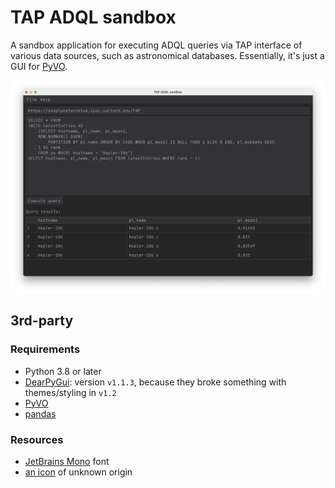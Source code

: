 # TAP ADQL sandbox

A sandbox application for executing ADQL queries via TAP interface of various data sources, such as astronomical databases. Essentially, it's just a GUI for [PyVO](https://pypi.org/project/pyvo/).

![TAP ADQL sandbox](./misc/screenshot-main-macos.png "TAP ADQL sandbox")

## 3rd-party

### Requirements

- Python 3.8 or later
- [DearPyGui](https://pypi.org/project/dearpygui/): version `v1.1.3`, because they broke something with themes/styling in `v1.2`
- [PyVO](https://pypi.org/project/pyvo/)
- [pandas](https://pypi.org/project/pandas/)

### Resources

- [JetBrains Mono](https://www.jetbrains.com/lp/mono/) font
- [an icon](/src/tap-adql-sandbox/icons) of unknown origin
